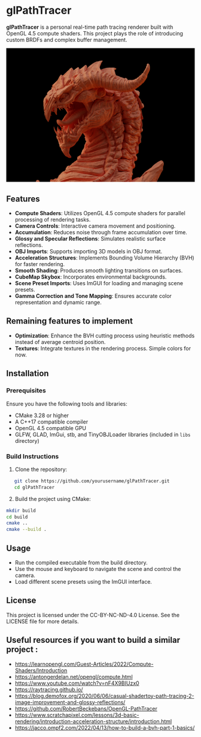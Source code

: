 # glPathTracer

**glPathTracer** is a personal real-time path tracing renderer built with OpenGL 4.5 compute shaders. This project plays the role of introducing custom BRDFs and complex buffer management. 

![Dragon Model](clay_dragon.png)

## Features

- **Compute Shaders**: Utilizes OpenGL 4.5 compute shaders for parallel processing of rendering tasks.
- **Camera Controls**: Interactive camera movement and positioning.
- **Accumulation**: Reduces noise through frame accumulation over time.
- **Glossy and Specular Reflections**: Simulates realistic surface reflections.
- **OBJ Imports**: Supports importing 3D models in OBJ format.
- **Acceleration Structures**: Implements Bounding Volume Hierarchy (BVH) for faster rendering.
- **Smooth Shading**: Produces smooth lighting transitions on surfaces.
- **CubeMap Skybox**: Incorporates environmental backgrounds.
- **Scene Preset Imports**: Uses ImGUI for loading and managing scene presets.
- **Gamma Correction and Tone Mapping**: Ensures accurate color representation and dynamic range.

## Remaining features to implement

- **Optimization**: Enhance the BVH cutting process using heuristic methods instead of average centroid position.
- **Textures**: Integrate textures in the rendering process. Simple colors for now.

## Installation

### Prerequisites

Ensure you have the following tools and libraries:

- CMake 3.28 or higher
- A C++17 compatible compiler
- OpenGL 4.5 compatible GPU
- GLFW, GLAD, ImGui, stb, and TinyOBJLoader libraries (included in `libs` directory)

### Build Instructions

1. Clone the repository:
```bash
   git clone https://github.com/yourusername/glPathTracer.git
   cd glPathTracer
```

2. Build the project using CMake:
```bash
mkdir build
cd build
cmake ..
cmake --build .
```

## Usage
- Run the compiled executable from the build directory.
- Use the mouse and keyboard to navigate the scene and control the camera.
- Load different scene presets using the ImGUI interface.

## License
This project is licensed under the CC-BY-NC-ND-4.0 License. See the LICENSE file for more details.

## Useful resources if you want to build a similar project : 
- https://learnopengl.com/Guest-Articles/2022/Compute-Shaders/Introduction
- https://antongerdelan.net/opengl/compute.html
- https://www.youtube.com/watch?v=nF4X9BIUzx0
- https://raytracing.github.io/
- https://blog.demofox.org/2020/06/06/casual-shadertoy-path-tracing-2-image-improvement-and-glossy-reflections/
- https://github.com/RobertBeckebans/OpenGL-PathTracer
- https://www.scratchapixel.com/lessons/3d-basic-rendering/introduction-acceleration-structure/introduction.html
- https://jacco.ompf2.com/2022/04/13/how-to-build-a-bvh-part-1-basics/
